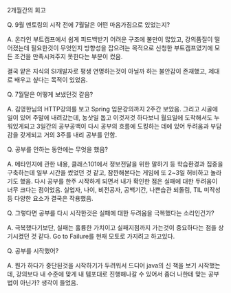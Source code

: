 2개월간의 회고

Q. 9월 멘토링의 시작 전에 7월달은 어떤 마음가짐으로 있었는지?

A. 온라인 부트캠프에서 쉽게 피드백받기 어려운 구조에 불만이 많았고, 강의품질이 떨어졌는데 필요한것이 무엇인지 방향성을 잡으려는 목적으로 신청한 부트캠프였기에 모든 조건을 만족시켜주지 못한다는 부분이 컸음.

결국 얕은 지식의 SI개발자로 평생 연명하는것이 아닐까 하는 불안감이 존재했고, 제대로 배우고 싶다는 목적이 있었음.



Q. 7월달은 어떻게 보냈던것 같음?

A. 김영한님의 HTTP강의를 보고 Spring 입문강의까지 2주간 보았음. 그리고 시골에 일이 있어 주말에 내려갔는데, 농삿일 돕고 이것저것 하다보니 월요일에 도착해서도 누워있게되고 3일간의 공부공백이 다시 공부의 흐름에 도킹하는 데에 있어 두려움과 부담감을 갖게되고 거의 3주를 내리 공부를 안함.



Q. 공부를 안하는 동안에는 무엇을 했음?

A. 메타인지에 관한 내용, 클래스101에서 정보전달을 위한 말하기 등 학습환경과 집중을 구축하는데 일부 시간을 썼었던 것 같고, 잠깐해본다는 게임에 또 2~3일 허비하고 놀라기도 했음. 다시 공부를 한주 시작하게 되면서 내가 확인한 점은 실패에 대한 두려움이 너무 크다는 점이었음. 실업자, 나이, 비전공자, 공백기간, 나쁜습관 되돌림, TIL 미작성 등 다양한 요소가 결국은 작용했음.



Q. 그렇다면 공부를 다시 시작한것은 실패에 대한 두려움을 극복했다는 소리인건가?

A. 극복했다기보단, 실패는 훌륭한 가치이고 실패지점까지 가는것이 중요하다는 점을 상기시켰던 것 같다. Go to Failure를 현재 모토로 가지려고 하고있다.



Q. 공부를 시작했어?

A. 뭔가 하다가 중단된것을 시작하기가 두려워서 드디어 java의 신 책을 보기 시작했는데, 강의보다 내 수준에 맞게 내 템포대로 진행해나갈 수 있어서 좀더 나한테 맞는 공부법이 아닌가? 생각이 들었음.